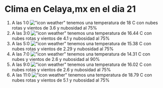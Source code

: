 # Clima en Celaya,mx en el dia 21

1. A las 1:0 !["icon weather"](http://openweathermap.org/img/w/04n.png) tenemos una temperatura de 18 C con nubes rotas y  vientos de 3.6 y nubosidad al 75%
1. A las 3:0 !["icon weather"](http://openweathermap.org/img/w/04n.png) tenemos una temperatura de 16.44 C con nubes rotas y  vientos de 4.1 y nubosidad al 75%
1. A las 5:0 !["icon weather"](http://openweathermap.org/img/w/04n.png) tenemos una temperatura de 15.38 C con nubes rotas y  vientos de 2.29 y nubosidad al 75%
1. A las 7:0 !["icon weather"](http://openweathermap.org/img/w/04n.png) tenemos una temperatura de 14.31 C con nubes y  vientos de 2.6 y nubosidad al 90%
1. A las 9:0 !["icon weather"](http://openweathermap.org/img/w/04d.png) tenemos una temperatura de 16.02 C con nubes rotas y  vientos de 2.6 y nubosidad al 75%
1. A las 11:0 !["icon weather"](http://openweathermap.org/img/w/04d.png) tenemos una temperatura de 18.79 C con nubes rotas y  vientos de 5.1 y nubosidad al 75%
